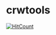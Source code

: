 # crwtools
[![HitCount](http://hits.dwyl.com/N00bRobloxian09/crwtools.svg)](http://hits.dwyl.com/N00bRobloxian09/crwtools)
